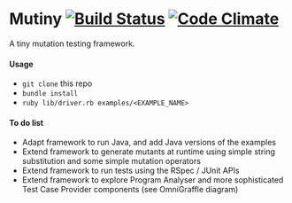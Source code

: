 # Mutiny [![Build Status](https://travis-ci.org/louismrose/mutiny.png?branch=master)](https://travis-ci.org/louismrose/mutiny) [![Code Climate](https://codeclimate.com/github/louismrose/mutiny.png)](https://codeclimate.com/github/louismrose/mutiny)

A tiny mutation testing framework.

#### Usage
* `git clone` this repo
* `bundle install`
* `ruby lib/driver.rb examples/<EXAMPLE_NAME>`

#### To do list
* Adapt framework to run Java, and add Java versions of the examples
* Extend framework to generate mutants at runtime using simple string substitution and some simple mutation operators
* Extend framework to run tests using the RSpec / JUnit APIs
* Extend framework to explore Program Analyser and more sophisticated Test Case Provider components (see OmniGraffle diagram)
